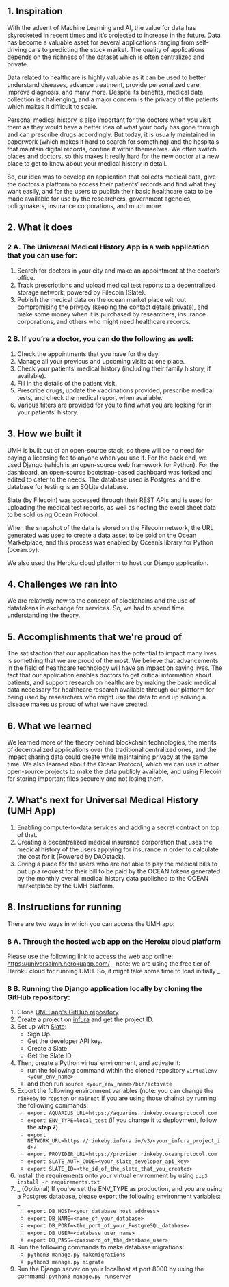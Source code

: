 ## 1. Inspiration
With the advent of Machine Learning and AI, the value for data has skyrocketed in recent times and it’s projected to increase in the future. Data has become a valuable asset for several applications ranging from self-driving cars to predicting the stock market. The quality of applications depends on the richness of the dataset which is often centralized and private. 

Data related to healthcare is highly valuable as it can be used to better understand diseases, advance treatment, provide personalized care, improve diagnosis, and many more. Despite its benefits, medical data collection is challenging, and a major concern is the privacy of the patients which makes it difficult to scale.

Personal medical history is also important for the doctors when you visit them as they would have a better idea of what your body has gone through and can prescribe drugs accordingly. But today, it is usually maintained in paperwork (which makes it hard to search for something) and the hospitals that maintain digital records, confine it within themselves. We often switch places and doctors, so this makes it really hard for the new doctor at a new place to get to know about your medical history in detail.

So, our idea was to develop an application that collects medical data, give the doctors a platform to access their patients’ records and find what they want easily, and for the users to publish their basic healthcare data to be made available for use by the researchers, government agencies, policymakers, insurance corporations, and much more.

## 2. What it does

### 2 A. The Universal Medical History App is a web application that you can use for:
1. Search for doctors in your city and make an appointment at the doctor’s office.
2. Track prescriptions and upload medical test reports to a decentralized storage network, powered by Filecoin (Slate).
3. Publish the medical data on the ocean market place without compromising the privacy (keeping the contact details private), and make some money when it is purchased by researchers, insurance corporations, and others who might need healthcare records.

### 2 B. If you’re a doctor, you can do the following as well:
1. Check the appointments that you have for the day.
2. Manage all your previous and upcoming visits at one place.
3. Check your patients’ medical history (including their family history, if available).
4. Fill in the details of the patient visit.
5. Prescribe drugs, update the vaccinations provided, prescribe medical tests, and check the medical report when available.
6. Various filters are provided for you to find what you are looking for in your patients’ history.


## 3. How we built it
UMH is built out of an open-source stack, so there will be no need for paying a licensing fee to anyone when you use it. For the back end, we used Django (which is an open-source web framework for Python). For the dashboard, an open-source bootstrap-based dashboard was forked and edited to cater to the needs. The database used is Postgres, and the database for testing is an SQLite database.

Slate (by Filecoin) was accessed through their REST APIs and is used for uploading the medical test reports, as well as hosting the excel sheet data to be sold using Ocean Protocol.

When the snapshot of the data is stored on the Filecoin network, the URL generated was used to create a data asset to be sold on the Ocean Marketplace, and this process was enabled by Ocean’s library for Python (ocean.py).

We also used the Heroku cloud platform to host our Django application.

## 4. Challenges we ran into
We are relatively new to the concept of blockchains and the use of datatokens in exchange for services. So, we had to spend time understanding the theory.

## 5. Accomplishments that we're proud of
The satisfaction that our application has the potential to impact many lives is something that we are proud of the most. We believe that advancements in the field of healthcare technology will have an impact on saving lives. The fact that our application enables doctors to get critical information about patients, and support research on healthcare by making the basic medical data necessary for healthcare research available through our platform for being used by researchers who might use the data to end up solving a disease makes us proud of what we have created.

## 6. What we learned
We learned more of the theory behind blockchain technologies, the merits of decentralized applications over the traditional centralized ones, and the impact sharing data could create while maintaining privacy at the same time. We also learned about the Ocean Protocol, which we can use in other open-source projects to make the data publicly available, and using Filecoin for storing important files securely and not losing them.

## 7. What's next for Universal Medical History (UMH App)
1. Enabling compute-to-data services and adding a secret contract on top of that. 
2. Creating a decentralized medical insurance corporation that uses the medical history of the users applying for insurance in order to calculate the cost for it (Powered by DAOstack).
3. Giving a place for the users who are not able to pay the medical bills to put up a request for their bill to be paid by the OCEAN tokens generated by the monthly overall medical history data published to the OCEAN marketplace by the UMH platform.

## 8. Instructions for running
There are two ways in which you can access the UMH app:
### 8 A. Through the hosted web app on the Heroku cloud platform
Please use the following link to access the web app online: https://universalmh.herokuapp.com/
_ note: we are using the free tier of Heroku cloud for running UMH. So, it might take some time to load initially _

### 8 B. Running the Django application locally by cloning the GitHub repository:
1. Clone [UMH app's GitHub repository](https://github.com/surajsjain/universal-medical-history)
2. Create a project on [infura](https://infura.io/) and get the project ID.
3. Set up with [Slate](https://slate.host/):
    - Sign Up.
    - Get the developer API key.
    - Create a Slate.
    - Get the Slate ID.
4. Then, create a Python virtual environment, and activate it:
    - run the following command within the cloned repository `virtualenv <your_env_name>`
    - and then run `source <your_env_name>/bin/activate`
5. Export the following environment variables (note: you can change the `rinkeby` to `ropsten` or `mainnet` if you are using those chains) by running the following commands:
    - `export AQUARIUS_URL=https://aquarius.rinkeby.oceanprotocol.com`
    - `export ENV_TYPE=local_test` (if you change it to deployment, follow the **step 7**)
    - `export NETWORK_URL=https://rinkeby.infura.io/v3/<your_infura_project_id>/`
    - `export PROVIDER_URL=https://provider.rinkeby.oceanprotocol.com`
    - `export SLATE_AUTH_CODE=<your_slate_developer_api_key>`
    - `export SLATE_ID=<the_id_of_the_slate_that_you_created>`
6. Install the requirements onto your virtual environment by using `pip3 install -r requirements.txt`
7. _ (Optional) If you’ve set the ENV_TYPE as production, and you are using a Postgres database, please export the following environment variables: _
    - `export DB_HOST=<your_database_host_address>`
    - `export DB_NAME=<name_of_your_database>`
    - `export DB_PORT=<the_port_of_your_PostgreSQL_database>`
    - `export DB_USER=<database_user_name>`
    - `export DB_PASS=<password_of_the_database_user>`
8. Run the following commands to make database migrations:
    - `python3 manage.py makemigrations`
    - `python3 manage.py migrate`
9. Run the Django server on your localhost at port 8000 by using the command: `python3 manage.py runserver`
